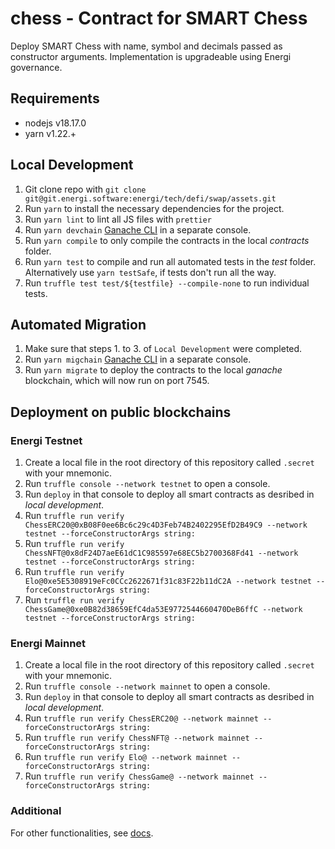 # chess - Contract for SMART Chess

Deploy SMART Chess with name, symbol and decimals passed as constructor arguments. Implementation is upgradeable using Energi governance.

## Requirements

- nodejs v18.17.0
- yarn v1.22.+

## Local Development

1. Git clone repo with `git clone git@git.energi.software:energi/tech/defi/swap/assets.git`
2. Run `yarn` to install the necessary dependencies for the project.
3. Run `yarn lint` to lint all JS files with `prettier`
4. Run `yarn devchain` [Ganache CLI](https://github.com/trufflesuite/ganache-cli) in a separate console.
5. Run `yarn compile` to only compile the contracts in the local _contracts_ folder.
6. Run `yarn test` to compile and run all automated tests in the _test_ folder. Alternatively use `yarn testSafe`, if tests don't run all the way.
7. Run `truffle test test/${testfile} --compile-none` to run individual tests.

## Automated Migration

1. Make sure that steps 1. to 3. of `Local Development` were completed.
2. Run `yarn migchain` [Ganache CLI](https://github.com/trufflesuite/ganache-cli) in a separate console.
3. Run `yarn migrate` to deploy the contracts to the local _ganache_ blockchain, which will now run on port 7545.

## Deployment on public blockchains

### Energi Testnet

1. Create a local file in the root directory of this repository called `.secret` with your mnemonic.
2. Run `truffle console --network testnet` to open a console.
3. Run `deploy` in that console to deploy all smart contracts as desribed in _local development_.
4. Run `truffle run verify ChessERC20@0xB08F0ee6Bc6c29c4D3Feb74B2402295EfD2B49C9 --network testnet --forceConstructorArgs string:`
5. Run `truffle run verify ChessNFT@0x8dF24D7aeE61dC1C985597e68EC5b2700368Fd41 --network testnet --forceConstructorArgs string:`
6. Run `truffle run verify Elo@0xe5E5308919eFc0CCc2622671f31c83F22b11dC2A --network testnet --forceConstructorArgs string:`
7. Run `truffle run verify ChessGame@0xe0B82d38659EfC4da53E9772544660470DeB6ffC --network testnet --forceConstructorArgs string:`

### Energi Mainnet

1. Create a local file in the root directory of this repository called `.secret` with your mnemonic.
2. Run `truffle console --network mainnet` to open a console.
3. Run `deploy` in that console to deploy all smart contracts as desribed in _local development_.
4. Run `truffle run verify ChessERC20@ --network mainnet --forceConstructorArgs string:`
5. Run `truffle run verify ChessNFT@ --network mainnet --forceConstructorArgs string:`
6. Run `truffle run verify Elo@ --network mainnet --forceConstructorArgs string:`
7. Run `truffle run verify ChessGame@ --network mainnet --forceConstructorArgs string:`

### Additional

For other functionalities, see [docs](./docs).
